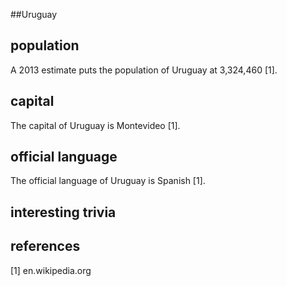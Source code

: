 ##Uruguay
## population
A 2013 estimate puts the population of Uruguay at 3,324,460 [1].


## capital
The capital of Uruguay is Montevideo [1].

 
## official language
The official language of Uruguay is Spanish [1].


## interesting trivia


## references
[1] en.wikipedia.org
